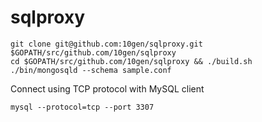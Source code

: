 # sqlproxy

```
git clone git@github.com:10gen/sqlproxy.git $GOPATH/src/github.com/10gen/sqlproxy
cd $GOPATH/src/github.com/10gen/sqlproxy && ./build.sh
./bin/mongosqld --schema sample.conf
```

Connect using TCP protocol with MySQL client
```
mysql --protocol=tcp --port 3307
```
